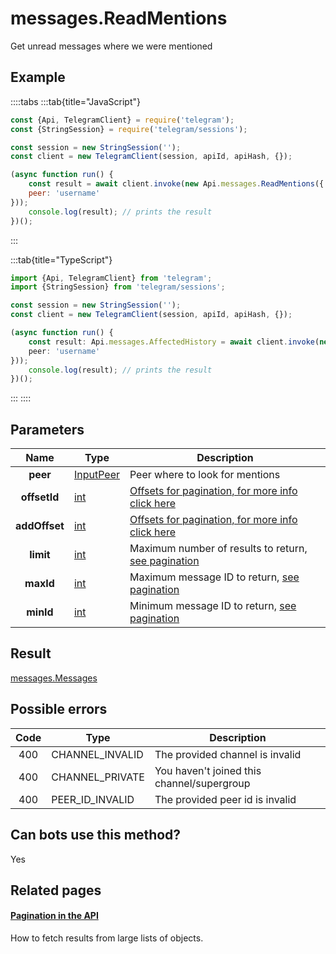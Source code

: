 # messages.ReadMentions

Get unread messages where we were mentioned



## Example

::::tabs
:::tab{title="JavaScript"}
```js
const {Api, TelegramClient} = require('telegram');
const {StringSession} = require('telegram/sessions');

const session = new StringSession('');
const client = new TelegramClient(session, apiId, apiHash, {});

(async function run() {
    const result = await client.invoke(new Api.messages.ReadMentions({
    peer: 'username'
}));
    console.log(result); // prints the result
})();
```
:::

:::tab{title="TypeScript"}
```ts
import {Api, TelegramClient} from 'telegram';
import {StringSession} from 'telegram/sessions';

const session = new StringSession('');
const client = new TelegramClient(session, apiId, apiHash, {});

(async function run() {
    const result: Api.messages.AffectedHistory = await client.invoke(new Api.messages.ReadMentions({
    peer: 'username'
}));
    console.log(result); // prints the result
})();
```
:::
::::



## Parameters

| Name | Type | Description |
| :--: | ---- | ----------- |
| **peer** | [InputPeer](https://core.telegram.org/type/InputPeer) | Peer where to look for mentions 
| **offsetId** | [int](https://core.telegram.org/type/int) | [Offsets for pagination, for more info click here](https://core.telegram.org/api/offsets) 
| **addOffset** | [int](https://core.telegram.org/type/int) | [Offsets for pagination, for more info click here](https://core.telegram.org/api/offsets) 
| **limit** | [int](https://core.telegram.org/type/int) | Maximum number of results to return, [see pagination](https://core.telegram.org/api/offsets) 
| **maxId** | [int](https://core.telegram.org/type/int) | Maximum message ID to return, [see pagination](https://core.telegram.org/api/offsets) 
| **minId** | [int](https://core.telegram.org/type/int) | Minimum message ID to return, [see pagination](https://core.telegram.org/api/offsets) 


## Result

[messages.Messages](https://core.telegram.org/type/messages.Messages)



## Possible errors

| Code | Type | Description |
| :--: | ---- | ----------- |
| 400 | CHANNEL\_INVALID | The provided channel is invalid 
| 400 | CHANNEL\_PRIVATE | You haven't joined this channel/supergroup 
| 400 | PEER\_ID\_INVALID | The provided peer id is invalid 


## Can bots use this method?

Yes

## Related pages

#### [Pagination in the API](https://core.telegram.org/api/offsets)

How to fetch results from large lists of objects.




